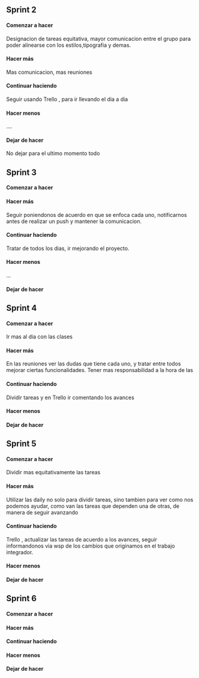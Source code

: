 
<h2>Sprint 2</h2>

<h4>Comenzar a hacer</h4>
Designacion de tareas equitativa, mayor comunicacion entre el grupo para poder alinearse con los estilos,tipografia y demas.

<h4>Hacer más</h4>
Mas comunicacion, mas reuniones

<h4>Continuar haciendo</h4>
Seguir usando Trello , para ir llevando el dia a dia

<h4>Hacer menos</h4>
....
<h4>Dejar de hacer</h4>
No dejar para el ultimo momento todo

<h2>Sprint 3</h2>
<h4>Comenzar a hacer</h4>

<h4>Hacer más</h4>
Seguir poniendonos de acuerdo en que se enfoca cada uno, notificarnos antes de realizar un push y mantener la comunicacion.

<h4>Continuar haciendo</h4>
Tratar de todos los dias, ir mejorando el proyecto.

<h4>Hacer menos</h4>
...

<h4>Dejar de hacer</h4>

<h2>Sprint 4</h2>
<h4>Comenzar a hacer</h4>
Ir mas al dia con las clases

<h4>Hacer más</h4>
En las reuniones ver las dudas que tiene cada uno, y tratar entre todos mejorar ciertas funcionalidades.
Tener mas responsabilidad a la hora de las

<h4>Continuar haciendo</h4>
Dividir tareas y en Trello ir comentando los avances

<h4>Hacer menos</h4>


<h4>Dejar de hacer</h4>

<h2>Sprint 5</h2>
<h4>Comenzar a hacer</h4>
Dividir mas equitativamente las tareas

<h4>Hacer más</h4>
Utilizar las daily no solo para dividir tareas, sino tambien para ver como nos podemos ayudar, como van las tareas que dependen una de otras, de manera de seguir avanzando

<h4>Continuar haciendo</h4>
Trello , actualizar las tareas de acuerdo a los avances, seguir informandonos via wsp de los cambios que originamos en el trabajo integrador.

<h4>Hacer menos</h4>


<h4>Dejar de hacer</h4>

<h2>Sprint 6</h2>
<h4>Comenzar a hacer</h4>

<h4>Hacer más</h4>

<h4>Continuar haciendo</h4>

<h4>Hacer menos</h4>


<h4>Dejar de hacer</h4>

